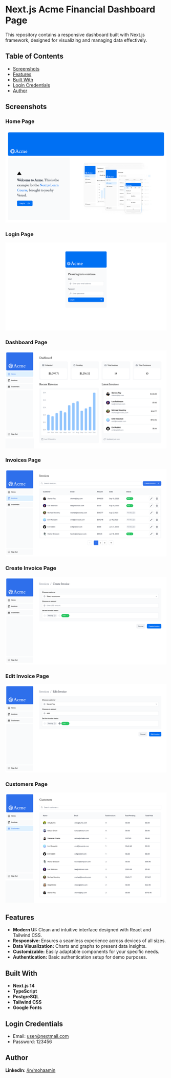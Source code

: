 # Next.js Acme Financial Dashboard Page

This repository contains a responsive dashboard built with Next.js framework, designed for visualizing and managing data effectively.

## Table of Contents

- [Screenshots](#screenshots)
- [Features](#Features)
- [Built With](#built-with)
- [Login Credentials](#login-credentials)
- [Author](#author)

## Screenshots

### Home Page

![Home Page](public/homepage.png)

### Login Page

![Login Page](public/login.png)

### Dashboard Page

![Dashboard Page](public/dashboard.png)

### Invoices Page

![Invoices Page](public/invoices.png)

### Create Invoice Page

![Create Invoice Page](public/create-invoice.png)

### Edit Invoice Page

![Edit Invoice Page](public/edit-invoice.png)

### Customers Page

![Customers Page](public/customers.png)

## Features

- **Modern UI:** Clean and intuitive interface designed with React and Tailwind CSS.
- **Responsive:** Ensures a seamless experience across devices of all sizes.
- **Data Visualization:** Charts and graphs to present data insights.
- **Customizable:** Easily adaptable components for your specific needs.
- **Authentication:** Basic authentication setup for demo purposes.

## Built With

- **Next.js 14**
- **TypeScript**
- **PostgreSQL**
- **Tailwind CSS**
- **Google Fonts**

## Login Credentials

- Email: user@nextmail.com
- Password: 123456

## Author

**LinkedIn**: [/in/mohaamin](https://www.linkedin.com/in/mohaamin/)
